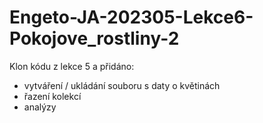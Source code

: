 # Engeto-JA-202305-Lekce6-Pokojove_rostliny-2

Klon kódu z lekce 5 a přidáno:
 - vytváření / ukládání souboru s daty o květinách
 - řazení kolekcí
 - analýzy

